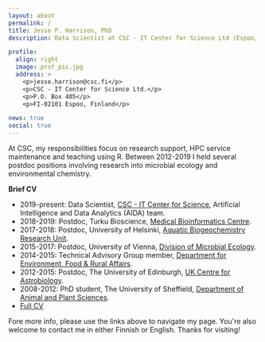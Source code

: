 ```yaml
---
layout: about
permalink: /
title: Jesse P. Harrison, PhD
description: Data Scientist at CSC - IT Center for Science Ltd (Espoo, Finland)

profile:
  align: right
  image: prof_pic.jpg
  address: >
    <p>jesse.harrison@csc.fi</p>
    <p>CSC - IT Center for Science Ltd.</p>
    <p>P.O. Box 405</p>
    <p>FI-02101 Espoo, Finland</p>

news: true
social: true
---
```


At CSC, my responsibilities focus on research support, HPC service
maintenance and teaching using R. Between 2012-2019 I held 
several postdoc positions involving research into microbial ecology
and environmental chemistry.

**Brief CV**

- 2019-present: Data Scientist,
  [CSC - IT Center for Science](https://www.csc.fi),
  Artificial Intelligence and Data Analytics (AIDA) team.
- 2018-2019: Postdoc, Turku Bioscience,
  [Medical Bioinformatics Centre](https://elolab.utu.fi/).
- 2017-2018: Postdoc, University of Helsinki,
  [Aquatic Biogeochemistry Research Unit](https://www.helsinki.fi/en/researchgroups/aquatic-biogeochemistry).
- 2015-2017: Postdoc, University of Vienna, [Division of Microbial Ecology](https://www.microbial-ecology.net/).
- 2014-2015: Technical Advisory Group member, 
[Department for Environment, Food & Rural Affairs](http://www.defra.gov.uk/).
- 2012-2015: Postdoc, The University of Edinburgh, 
[UK Centre for Astrobiology](https://www.astrobiology.ac.uk/).
- 2008-2012: PhD student, The University of Sheffield, 
[Department of Animal and Plant Sciences](https://www.sheffield.ac.uk/aps).
- [Full CV](Harrison_CV.pdf)
 
Fore more info, please use the links above to navigate my page. You're
also welcome to contact me in either Finnish or English. Thanks for visiting!

